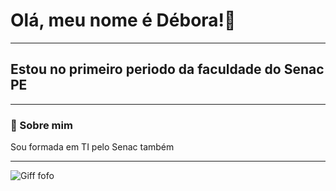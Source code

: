 # Olá, meu nome é Débora!🩷
------------------
## Estou no primeiro periodo da faculdade do Senac PE 
------------------
### 🌻 Sobre mim 

Sou formada em TI pelo Senac também 

------------------

![Giff fofo ](https://c.tenor.com/R74gdS_SrRYAAAAC/tenor.gif)


